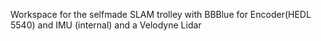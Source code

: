Workspace for the selfmade SLAM trolley with BBBlue for Encoder(HEDL 5540) and IMU (internal) and a Velodyne Lidar
